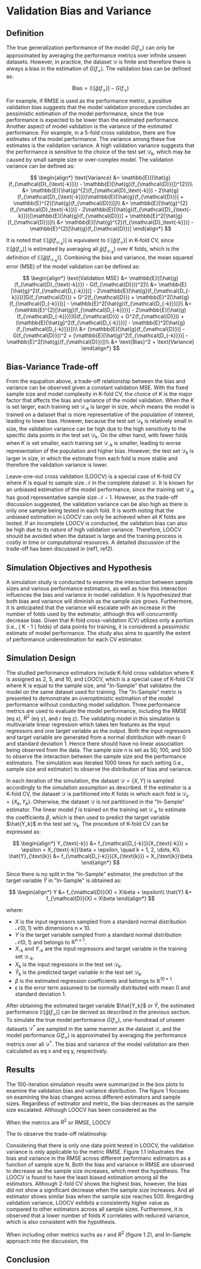# Validation Bias and Variance

## Definition

The true generalization performance of the model $G(f_{\mathcal{D}})$ can only be approximated by averaging the performance metrics over infinite unseen datasets. However, in practice, the dataset $\mathcal{D}$ is finite and therefore there is always a bias in the estimation of $G(f_{\mathcal{D}})$. The validation bias can be defined as:

$$
\text{Bias} = \mathbb{E}[\hat{g}(f_{\mathcal{D}})] - G(f_{\mathcal{D}})
$$

For example, if RMSE is used as the performance metric, a positive validation bias suggests that the model validation procedure concludes an pessimistic estimation of the model performance, since the true performance is expected to be lower than the estimated performance. Another aspect of model validation is the variance of the estimated performance. For example, in a 5-fold cross validation, there are five estimates of the model performance. The variance among these five estimates is the validation variance. A high validation variance suggests that the performance is sensitive to the choice of the test set $\mathcal{D}_{\text{k}}$, which may be caused by small sample size or over-complex model. The validation variance can be defined as:

$$
\begin{align*}
\text{Variance}
    &= \mathbb{E}[(\hat{g}(f_{\mathcal{D}_{\text{-k}}}) - \mathbb{E}[\hat{g}(f_{\mathcal{D}})])^{2}]\\
    &= \mathbb{E}[\hat{g}^{2}(f_{\mathcal{D}_\text{-k}}) - 2\hat{g}(f_{\mathcal{D}_{\text{-k}}})\mathbb{E}[\hat{g}(f_{\mathcal{D}})] + \mathbb{E}^{2}[\hat{g}(f_{\mathcal{D}})]]\\
    &= \mathbb{E}[\hat{g}^{2}(f_{\mathcal{D}_\text{-k}})] - 2\mathbb{E}[\hat{g}(f_{\mathcal{D}_{\text{-k}}})]\mathbb{E}[\hat{g}(f_{\mathcal{D}})] + \mathbb{E}^2[\hat{g}(f_{\mathcal{D}})]\\
    &= \mathbb{E}[\hat{g}^{2}(f_{\mathcal{D}_\text{-k}})] - \mathbb{E}^{2}[\hat{g}(f_{\mathcal{D}})]
\end{align*}
$$

It is noted that $\mathbb{E}[\hat{g}(f_{\mathcal{D}_\text{-k}})]$ is equivalent to $\mathbb{E}[\hat{g}(f_{\mathcal{D}})]$ in K-fold CV, since $\mathbb{E}[\hat{g}(f_{\mathcal{D}})]$ is estimated by averaging all $\hat{g}(f_{\mathcal{D}_\text{-k}})$ over $K$ folds, which is the definition of $\mathbb{E}[\hat{g}(f_{\mathcal{D}_\text{-k}})]$. Combining the bias and variance, the mean squared error (MSE) of the model validation can be defined as:

$$
\begin{align*}
\text{Validation MSE}
                    &= \mathbb{E}[(\hat{g}(f_{\mathcal{D}_{\text{-k}}}) - G(f_{\mathcal{D}}))^2]\\
                    &= \mathbb{E}[\hat{g}^2(f_{\mathcal{D_{-k}}})] - 2\mathbb{E}[\hat{g}(f_{\mathcal{D_{-k}}})]G(f_{\mathcal{D}}) + G^2(f_{\mathcal{D}}) + \mathbb{E}^2[\hat{g}(f_{\mathcal{D_{-k}}})] - \mathbb{E}^2[\hat{g}(f_{\mathcal{D_{-k}}})]\\
                    &= (\mathbb{E}^{2}[\hat{g}(f_{\mathcal{D_{-k}}})] - 2\mathbb{E}[\hat{g}(f_{\mathcal{D_{-k}}})]G(f_{\mathcal{D}}) + G^2(f_{\mathcal{D}})) + (\mathbb{E}[\hat{g}^2(f_{\mathcal{D_{-k}}})] - \mathbb{E}^2[\hat{g}(f_{\mathcal{D_{-k}}})])\\
                    &= (\mathbb{E}[\hat{g}(f_{\mathcal{D}})] - G(f_{\mathcal{D}}))^2 + (\mathbb{E}[\hat{g}^2(f_{\mathcal{D_{-k}}})] - \mathbb{E}^2[\hat{g}(f_{\mathcal{D}})])\\
                    &= \text{Bias}^2 + \text{Variance}
\end{align*}
$$


## Bias-Variance Trade-off

From the equpation above, a trade-off relationship between the bias and variance can be observed given a constant validation MSE. With the fixed sample size and model complexity in K-fold CV, the choice of $K$ is the major factor that affects the bias and variance of the model validation. When the $K$ is set larger, each training set $\mathcal{D}_{\text{-k}}$ is larger in size, whcih means the model is trained on a dataset that is more representative of the population of interest, leading to lower bias. However, because the test set $\mathcal{D}_{\text{k}}$ is relatively small in size, the validation variance can be high due to the high sensitivity to the specific data points in the test set $\mathcal{D}_{\text{k}}$. On the other hand, with fewer folds when $K$ is set smaller, each training set $\mathcal{D}_{\text{-k}}$ is smaller, leading to worse representation of the population and higher bias. However, the test set $\mathcal{D}_{\text{k}}$ is larger in size, in which the estimate from each fold is more stable and therefore the validation variance is lower.

Leave-one-out cross validation (LOOCV) is a special case of K-fold CV where $K$ is equal to sample size $\mathcal{N}$ in the complete dataset $\mathcal{D}$. It is known for an unbiased estimation of the model performance, since the training set $\mathcal{D}_{\text{-k}}$ has good representative sample size $\mathcal{N} - 1$. However, as the trade-off discussion suggested, the validation variance can be also high as there is only one sample being tested in each fold. It is worth noting that the unbiased estimation in LOOCV can only be achieved when all $K$ folds are tested. If an incomplete LOOCV is conducted, the validation bias can also be high due to its nature of high validation variance. Therefore, LOOCV should be avoided when the dataset is large and the training process is costly in time or computational resources. A detailed discussion of the trade-off has been discussed in (ref1, ref2).

## Simulation Objectives and Hypothesis

A simulation study is conducted to examine the interaction between sample sizes and various performance estimators, as well as how this interaction influences the bias and variance in model validation. It is hypothesized that both bias and variance will diminish as the sample size grows. Furthermore, it is anticipated that the variance will escalate with an increase in the number of folds used by the estimator, although this will concurrently decrease bias. Given that K-fold cross-validation (CV) utilizes only a portion (i.e., \( K - 1 \) folds) of data points for training, it is considered a pessimistic estimate of model performance. The study also aims to quantify the extent of performance underestimation for each CV estimator.

## Simulation Design

The studied performance estimators include K-fold cross validation where K is assigned as 2, 5, and 10, and LOOCV, which is a special case of K-fold CV where K is equal to the sample size, and "In-Sample" that validates the model on the same dataset used for training. The "In-Sample" metric is presented to demonstrate an overoptimistic estimation of the model performance without conducting model validation. Three performance metrics are used to evaluate the model performance, including the RMSE (eq x), $R^2$ (eq y), and $r$ (eq z). The validating model in this simulation is multivariate linear regression which takes ten features as the input regressors and one target variable as the output. Both the input regressors and target variable are generated from a normal distribution with mean 0 and standard deviation 1. Hence there should have no linear association being observed from the data. The sample size $\text{n}$ is set as 50, 100, and 500 to observe the interaction between the sample size and the performance estimators. The simulation was iterated 1000 times for each setting (i.e., sample size and estimator) to observe the distribution of bias and variance.

In each iteration of the simulation, the dataset $\mathcal{D}=\{X, Y\}$ is sampled accordingly to the simulation assumption as described. If the estimator is a K-fold CV, the dataset $\mathcal{D}$ is partitioned into $K$ folds in which each fold is $\mathcal{D_k}=\{X_k, Y_k\}$. Otherwise, the dataset $\mathcal{D}$ is not partitioned in the "In-Sample" estimator. The linear model $f$ is trained on the training set $\mathcal{D}_{\text{-k}}$ to estimate the coefficients $\beta$, which is then used to predict the target variable $\hat{Y_k}$ in the test set $\mathcal{D}_{\text{k}}$. The procedure of K-fold CV can be expressed as:

$$
\begin{align*}
Y_{\text{-k}} &= f_{\mathcal{D_{-k}}}(X_{\text{-k}}) + \epsilon = X_{\text{-k}}\beta + \epsilon, \quad k = 1, 2, \dots, K\\
\hat{Y}_{\text{k}} &= f_{\mathcal{D_{-k}}}(X_{\text{k}}) = X_{\text{k}}\beta
\end{align*}
$$

Since there is no split in the "In-Sample" estimator, the prediction of the target variable $\hat{Y}$ in "In-Sample" is obtained as:

$$
\begin{align*}
Y &= f_{\mathcal{D}}(X) = X\beta + \epsilon\\
\hat{Y} &= f_{\mathcal{D}}(X) = X\beta
\end{align*}
$$

where:

- $X$ is the input regressors sampled from a standard normal distribution $\mathcal{N}(0, 1)$ with dimensions $\text{n} \times 10$.
- $Y$ is the target variable sampled from a standard normal distribution $\mathcal{N}(0, 1)$ and belongs to $\mathbb{R}^{\text{n} \times 1}$.
- $X_{\text{-k}}$ and $Y_{\text{-k}}$ are the input regressors and target variable in the training set $\mathcal{D}_{\text{-k}}$.
- $X_{\text{k}}$ is the input regressors in the test set $\mathcal{D}_{\text{k}}$.
- $\hat{Y}_{\text{k}}$ is the predicted target variable in the test set $\mathcal{D}_{\text{k}}$.
- $\beta$ is the estimated regression coefficients and belongs to $\mathbb{R}^{10 \times 1}$.
- $\epsilon$ is the error term assumed to be normally distributed with mean 0 and standard deviation 1.

After obtaining the estimated target variable $\hat{Y_k}$ or $\hat{Y}$, the estimated performance $\mathbb{E}[\hat{g}(f_{\mathcal{D}})]$ can be derived as described in the previous section. To simulate the true model performance $G(f_{\mathcal{D}})$, one-hundread of unseen datasets $\mathcal{D}^{*}$ are sampled in the same manner as the dataset $\mathcal{D}$, and the model performance $G(f_{\mathcal{D}})$ is approximated by averaging the performance metrics over all $\mathcal{D}^{*}$. The bias and variance of the model validation are then calculated as eq x and eq y, respectively.

## Results

The 100-iteration simulation results were summarized in the box plots to examine the validation bias and variance distribution. The figure 1 focuses on examining the bias changes across different estimators and sample sizes. Regardless of estimator and metric, the bias decreases as the sample size escalated. Although LOOCV has been considered as the 


When the metrics are $R^2$ or RMSE, LOOCV 





The to observe the trade-off relatinoship

Considering that there is only one data point tested in LOOCV, the validation variance is only applicable to the metric RMSE. Figure 1.1 inllustrates the bias and variance in the RMSE across different performanc estimators as a function of sample size $\text{N}$. Both the bias and variance in RMSE are observed to decrease as the sample size increases, which meet the hypothesis. The LOOCV is found to have the least biased estimation among all the estimators. Although 2-fold CV shows the highest bias, however, the bias did not show a significant decrease when the sample size increases. And all estimator shows similar bias when the sample size reaches 500. Rregarding validation variance, LOOCV exhibits a consistently higher value as compared to other estimators across all sample sizes. Furthermore, it is observed that a lower number of folds $K$ correlates with reduced variance, which is also consistent with the hypothesis.


When including other metrics suchs as $r$ and $R^2$ (figure 1.2), and In-Sample approach into the discussion, the 


## Conclusion